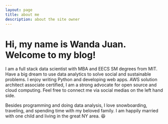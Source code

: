 ```yaml
---
layout: page
title: about me
description: about the site owner
---
```



# Hi, my name is Wanda Juan. Welcome to my blog!

I am a full stack data scientist with MBA and EECS SM degrees from MIT. Have a big dream to use data analytics to solve social and sustainable problems. I enjoy writing Python and developing web apps. AWS solution architect associate certified, I am a strong advocate for open source and cloud computing. Feel free to connect me via social medias on the left hand side.

Besides programming and doing data analysis, I love snowboarding, traveling, and spending time with my beloved family. I am happily married with one child and living in the great NY area. 😆
